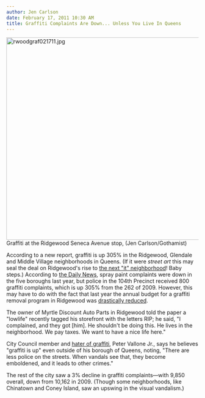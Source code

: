 ```yaml
---
author: Jen Carlson
date: February 17, 2011 10:30 AM
title: Graffiti Complaints Are Down... Unless You Live In Queens
---
```


<p><span class="mt-enclosure mt-enclosure-image" style="display: inline;"> <img alt="rwoodgraf021711.jpg" src="https://web.archive.org/web/20111014153425im_/http://gothamist.com/attachments/arts_jen/rwoodgraf021711.jpg" width="640" height="529" class="image-none"> </span><br>
<span class="photo_caption">Graffiti at the Ridgewood Seneca Avenue stop, (Jen Carlson/Gothamist)</span></p>

<p>According to a new report, graffiti is up 305% in the Ridgewood, Glendale and Middle Village neighborhoods in Queens. (If it were <em>street art</em> this may seal the deal on Ridgewood&apos;s rise to <a href="https://web.archive.org/web/20111014153425/http://gothamist.com/2011/01/12/local_paper_declares_next_big_neigh.php">the next &quot;it&quot; neighborhood</a>! Baby steps.) According to <a href="https://web.archive.org/web/20111014153425/http://www.nydailynews.com/ny_local/2011/02/17/2011-02-17_can_it_kids_ridgewood_glendale_top_the_city_for_graffiti_complaints_despite_lowe.html">the Daily News</a>, spray paint complaints were down in the five boroughs last year, but police in the 104th Precinct received 800 graffiti complaints, which is up 305% from the 262 of 2009. However, this may have to do with the fact that last year the annual budget for a graffiti removal program in Ridgewood was <a href="https://web.archive.org/web/20111014153425/http://animalnewyork.com/2010/11/graffiti-to-last-longer-in-ridgewood/">drastically reduced</a>.</p>

<p>The owner of Myrtle Discount Auto Parts in Ridgewood told the paper a &quot;lowlife&quot; recently tagged his storefront with the letters RIP; he said, &quot;I complained, and they got [him]. He shouldn&apos;t be doing this. He lives in the neighborhood. We pay taxes. We want to have a nice life here.&quot;</p>

<p>City Council member and <a href="https://web.archive.org/web/20111014153425/http://gothamist.com/2006/01/13/graffiti_artist.php">hater of graffiti</a>, Peter Vallone Jr., says he believes &quot;graffiti is up&quot; even outside of his borough of Queens, noting, &quot;There are less police on the streets. When vandals see that, they become emboldened, and it leads to other crimes.&quot;</p>

<p>The rest of the city saw a 3% decline in graffiti complaints&#x2014;with 9,850 overall, down from 10,162 in 2009. (Though some neighborhoods, like Chinatown and Coney Island, saw an upswing in the visual vandalism.)</p>